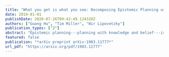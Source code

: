 ```yaml
---
title: "What you get is what you see: Decomposing Epistemic Planning using Functional STRIPS"
date: 2019-01-01
publishDate: 2020-07-26T09:42:49.124320Z
authors: ["Guang Hu", "Tim Miller", "Nir Lipovetzky"]
publication_types: ["2"]
abstract: "Epistemic planning---planning with knowledge and belief---is essential in many multi-agent and human-agent interaction domains. Most state-of-the-art epistemic planners solve this problem by compiling to propositional classical planning, for example, generating all possible knowledge atoms, or compiling epistemic formula to normal forms. However, these methods become computationally infeasible as problems grow. In this paper, we decompose epistemic planning by delegating reasoning about epistemic formula to an external solver. We do this by modelling the problem usingemph functional STRIPS, which is more expressive than standard STRIPS and supports the use of external, black-box functions within action models. Exploiting recent work that demonstrates the relationship between what an agentsees' and what it knows, we allow modellers to provide new implementations of externals functions. These define what agents see in their environment, allowing new epistemic logics to be defined without changing the planner. As a result, it increases the capability and flexibility of the epistemic model itself, and avoids the exponential pre-compilation step. We ran evaluations on well-known epistemic planning benchmarks to compare with an existing state-of-the-art planner, and on new scenarios based on different external functions. The results show that our planner scales significantly better than the state-of-the-art planner against which we compared, and can express problems more succinctly."
featured: false
publication: "*arXiv preprint arXiv:1903.11777*"
url_pdf: "https://arxiv.org/pdf/1903.11777"
---
```


